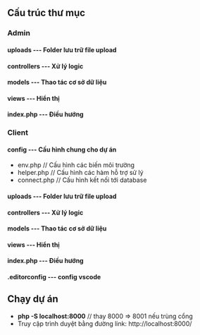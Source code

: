 ## Cấu trúc thư mục

### Admin
#### uploads --- Folder lưu trữ file upload
#### controllers --- Xử lý logic
#### models --- Thao tác cơ sở dữ liệu
#### views --- Hiển thị
#### index.php --- Điều hướng


### Client
#### config --- Cấu hình chung cho dự án
  + env.php // Cấu hình các biến môi trường
  + helper.php // Cấu hình các hàm hỗ trợ sử lý
  + connect.php // Cấu hình kết nối tới database

#### uploads --- Folder lưu trữ file upload
#### controllers --- Xử lý logic
#### models --- Thao tác cơ sở dữ liệu
#### views --- Hiển thị
#### index.php --- Điều hướng

#### .editorconfig --- config vscode

## Chạy dự án
  + **php -S localhost:8000** // thay 8000 => 8001 nếu trùng cổng
  + Truy cập trình duyệt bằng đường link: http://localhost:8000/
